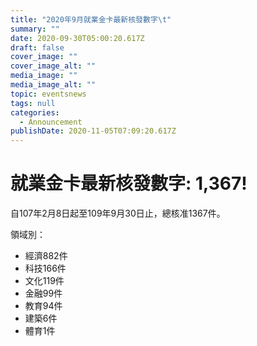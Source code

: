 ```yaml
---
title: "2020年9月就業金卡最新核發數字\t"
summary: ""
date: 2020-09-30T05:00:20.617Z
draft: false
cover_image: ""
cover_image_alt: ""
media_image: ""
media_image_alt: ""
topic: eventsnews
tags: null
categories:
  - Announcement
publishDate: 2020-11-05T07:09:20.617Z
---
```

# 就業金卡最新核發數字: 1,367!

自107年2月8日起至109年9月30日止，總核准1367件。

領域別：

* 經濟882件
* 科技166件
* 文化119件
* 金融99件
* 教育94件
* 建築6件
* 體育1件